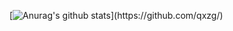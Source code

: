 [![Anurag's github stats](https://github-readme-stats.vercel.app/api?username=qxzg&show_icons=true&bg_color=30,e96443,904e95&title_color=fff&text_color=fff")](https://github.com/qxzg/)


